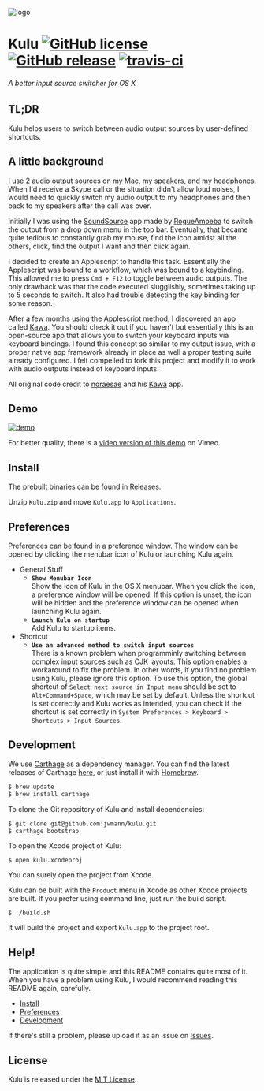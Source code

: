 ![logo](resource/png/logo.png)

# Kulu [![GitHub license](https://img.shields.io/badge/license-MIT-lightgrey.svg)](https://raw.githubusercontent.com/jwmann/kulu/master/LICENSE) [![GitHub release](https://img.shields.io/github/release/jwmann/kulu.svg)](https://github.com/jwmann/kulu/releases) [![travis-ci](https://travis-ci.org/jwmann/kulu.svg)](https://travis-ci.org/jwmann/kulu)

###### A better input source switcher for OS X

## TL;DR
Kulu helps users to switch between audio output sources by user-defined
shortcuts.

## A little background

I use 2 audio output sources on my Mac, my speakers, and my headphones. When
I'd receive a Skype call or the situation didn't allow loud noises, I
would need to quickly switch my audio output to my headphones and then back
to my speakers after the call was over.

Initially I was using the [SoundSource](https://rogueamoeba.com/legacy/) app made by [RogueAmoeba](https://rogueamoeba.com/)
to switch the output from a drop down menu in the top bar.
Eventually, that became quite tedious to constantly grab my mouse, find the icon amidst all the others, click, find the output I want and then click again.

I decided to create an Applescript to handle this task. Essentially the Applescript was bound to a workflow, which was bound to a keybinding.
This allowed me to press `Cmd + F12` to toggle between audio outputs. The only drawback was that the code executed slugglishly, sometimes taking up to 5 seconds to switch.
It also had trouble detecting the key binding for some reason.

After a few months using the Applescript method, I discovered an app called [Kawa](https://github.com/noraesae/kawa). 
You should check it out if you haven't but essentially this is an open-source app that allows you to switch your keyboard inputs via keyboard bindings.
I found this concept so similar to my output issue, with a proper native app framework already in place as well a proper testing suite already configured. I felt compelled to fork this project and modify it to work with audio outputs instead of keyboard inputs.

All original code credit to [noraesae](https://github.com/noraesae) and his [Kawa](https://github.com/noraesae/kawa) app.

## Demo

[![demo](https://cloud.githubusercontent.com/assets/1013641/9109734/d73505e4-3c72-11e5-9c71-49cdf4a484da.gif)](http://vimeo.com/135542587)

For better quality, there is a
[video version of this demo](http://vimeo.com/135542587) on Vimeo.

## Install

The prebuilt binaries can be found in [Releases](https://github.com/jwmann/kulu/releases).

Unzip `Kulu.zip` and move `Kulu.app` to `Applications`.

## Preferences

Preferences can be found in a preference window. The window can be opened by
clicking the menubar icon of Kulu or launching Kulu again.

* General Stuff
  * **`Show Menubar Icon`**  
    Show the icon of Kulu in the OS X menubar. When you click the icon, a
    preference window will be opened. If this option is unset, the icon will be
    hidden and the preference window can be opened when launching Kulu again.
  * **`Launch Kulu on startup`**  
    Add Kulu to startup items.
* Shortcut
  * **`Use an advanced method to switch input sources`**  
    There is a known problem when programminly switching between complex input
    sources such as [CJK](https://en.wikipedia.org/wiki/CJK_characters)
    layouts. This option enables a workaround to fix the problem. In other words,
    if you find no problem using Kulu, please ignore this option. To use this
    option, the global shortcut of `Select next source in Input menu` should be
    set to `Alt+Command+Space`, which may be set by default. Unless the
    shortcut is set correctly and Kulu works as intended, you can check if the
    shortcut is set correctly in `System Preferences > Keyboard > Shortcuts >
    Input Sources`.

## Development

We use [Carthage](https://github.com/Carthage/Carthage) as a dependency manager.
You can find the latest releases of Carthage [here](https://github.com/Carthage/Carthage/releases),
or just install it with [Homebrew](http://brew.sh).

```bash
$ brew update
$ brew install carthage
```

To clone the Git repository of Kulu and install dependencies:

```bash
$ git clone git@github.com:jwmann/kulu.git
$ carthage bootstrap
```

To open the Xcode project of Kulu:

```
$ open kulu.xcodeproj
```

You can surely open the project from Xcode.

Kulu can be built with the `Product` menu in Xcode as other Xcode projects
are built. If you prefer using command line, just run the build script.

```
$ ./build.sh
```

It will build the project and export `Kulu.app` to the project root.

## Help!

The application is quite simple and this README contains quite most of it. When
you have a problem using Kulu, I would recommend reading this README again,
carefully.

* [Install](#install)
* [Preferences](#preferences)
* [Development](#development)

If there's still a problem, please upload it as an issue on
[Issues](https://github.com/jwmann/kulu/issues).

## License

Kulu is released under the [MIT License](LICENSE).
